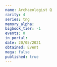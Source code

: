 ```yaml
---
name: Archaeologist Q
rarity: 4
series: tng
memory_alpha:
bigbook_tier: -1
events: 0
in_portal:
date: 20/05/2021
obtained: Event
mega: false
published: true
---
```



